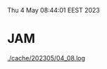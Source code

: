 Thu  4 May 08:44:01 EEST 2023
# JAM
<a href='./cache/202305/04_08.log'>./cache/202305/04_08.log</a>

